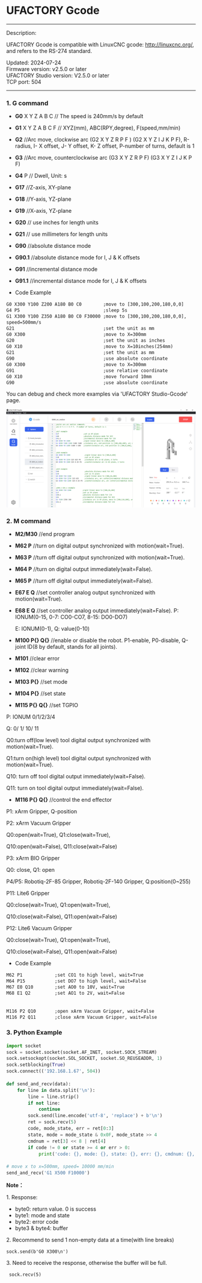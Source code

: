 
# UFACTORY Gcode

---

Description: 

UFACTORY Gcode is compatible with LinuxCNC gcode: http://linuxcnc.org/,  and  refers to the RS-274 standard.

Updated: 2024-07-24<br>
Firmware version:  v2.5.0 or later<br>
UFACTORY Studio version:  V2.5.0 or later<br>
TCP port: 504<br>

---

### 1. G command


* **G0** X Y Z A B C   // The speed is 240mm/s by default
* **G1** X Y Z A B C F  // XYZ(mm),  ABC(RPY,degree), F(speed,mm/min)
* **G2**    //Arc move, clockwise arc (G2 X Y Z R P F ) (G2 X Y Z I J K P F),  R-radius, I- X offset, J- Y offset, K- Z offset, P-number of turns, default is 1
* **G3**     //Arc move, counterclockwise arc (G3 X Y Z R P F) (G3 X Y Z I J K P F)
* **G4** P    // Dwell, Unit: s
* **G17**    //Z-axis, XY-plane
* **G18**   //Y-axis, YZ-plane
* **G19**   //X-axis, YZ-plane
* **G20**    // use inches for length units
* **G21**    // use millimeters for length units
* **G90**  //absolute distance mode
* **G90.1**  //absolute distance mode for I, J & K offsets
* **G91**   //incremental distance mode
* **G91.1**  //incremental distance mode for I, J & K offsets

* Code Example

```
G0 X300 Y100 Z200 A180 B0 C0        ;move to [300,100,200,180,0,0]
G4 P5                               ;sleep 5s
G1 X300 Y100 Z350 A180 B0 C0 F30000 ;move to [300,100,200,180,0,0], speed=500mm/s
G21                                 ;set the unit as mm
G0 X300                             ;move to X=300mm
G20                                 ;set the unit as inches
G0 X10                              ;move to X=10inches(254mm)
G21                                 ;set the unit as mm
G90                                 ;use absolute coordinate
G0 X300                             ;move to X=300mm
G91                                 ;use relative coordinate
G0 X10                              ;move forward 10mm
G90                                 ;use absolute coordinate
```


You can debug and check more examples via 'UFACTORY Studio-Gcode' page.

![](assets/Gcode_example.png)

### 2. M command

* **M2/M30**  //end program
* **M62 P**     //turn on digital output synchronized with motion(wait=True).
* **M63 P**     //turn off digital output synchronized with motion(wait=True).
* **M64 P**     //turn on digital output immediately(wait=False).
* **M65 P**     //turn off digital output immediately(wait=False).
* **E67 E Q**  //set controller analog output synchronized with motion(wait=True).
*   **E68 E Q**  //set controller analog output immediately(wait=False).                                                                P: IONUM(0-15, 0-7: CO0-CO7, 8-15: DO0-DO7)

    E: IONUM(0-1), Q: value(0-10)
* **M100 P{} Q{}**  //enable or disable the robot.                                                                                                          P1-enable,  P0-disable,  Q-joint ID(8 by default, stands for all joints).
* **M101**    //clear error
* **M102**   //clear warning
* **M103 P{}** //set mode
* **M104 P{}**  //set state
* **M115 P{} Q{}** //set TGPIO                                                                                                                                          &#x20;

&#x20;      P:  IONUM   0/1/2/3/4

&#x20;      Q: 0/ 1/ 10/ 11&#x20;

&#x20;            Q0:turn off(low level) tool digital output synchronized with motion(wait=True).&#x20;

&#x20;            Q1:turn on(high level) tool digital output synchronized with motion(wait=True).&#x20;

&#x20;            Q10: turn off tool digital output immediately(wait=False). &#x20;

&#x20;            Q11: turn on tool digital output immediately(wait=False). &#x20;

* **M116 P{} Q{}**  //control the end effector        &#x20;

&#x20;       P1: xArm Gripper, Q-position

&#x20;       P2: xArm Vacuum Gripper

&#x20;             Q0:open(wait=True), Q1:close(wait=True),&#x20;

&#x20;             Q10:open(wait=False), Q11:close(wait=False)

&#x20;      P3: xArm BIO Gripper

&#x20;             Q0: close, Q1: open

&#x20;      P4/P5: Robotiq-2F-85 Gripper, Robotiq-2F-140 Gripper, Q:position(0\~255)

&#x20;      P11: Lite6 Gripper

&#x20;             Q0:close(wait=True), Q1:open(wait=True),&#x20;

&#x20;             Q10:close(wait=False), Q11:open(wait=False)

&#x20;      P12: Lite6 Vacuum Gripper

&#x20;             Q0:close(wait=True), Q1:open(wait=True),&#x20;

&#x20;             Q10:close(wait=False), Q11:open(wait=False)



* Code Example

```
M62 P1            ;set CO1 to high level, wait=True
M64 P15           ;set DO7 to high level, wait=False
M67 E0 Q10        ;set AO0 to 10V, wait=True
M68 E1 Q2         ;set AO1 to 2V, wait=False


M116 P2 Q10       ;open xArm Vacuum Gripper, wait=False
M116 P2 Q11       ;close xArm Vacuum Gripper, wait=False
```


### **3. Python Example**


```python
import socket
sock = socket.socket(socket.AF_INET, socket.SOCK_STREAM)
sock.setsockopt(socket.SOL_SOCKET, socket.SO_REUSEADDR, 1)
sock.setblocking(True)
sock.connect(('192.168.1.67', 504))

def send_and_recv(data):
    for line in data.split('\n'):
        line = line.strip()
        if not line:
            continue
        sock.send(line.encode('utf-8', 'replace') + b'\n')
        ret = sock.recv(5)
        code, mode_state, err = ret[0:3]
        state, mode = mode_state & 0x0F, mode_state >> 4
        cmdnum = ret[3] << 8 | ret[4]
        if code != 0 or state >= 4 or err > 0:
            print('code: {}, mode: {}, state: {}, err: {}, cmdnum: {}, cmd: {}'.format(code, mode, state, err, cmdnum, line))

# move x to x=500mm, speed= 10000 mm/min
send_and_recv('G1 X500 F10000')
```

**Note：**

1\. Response:

* byte0: return value.  0 is success
* byte1: mode and state
* byte2: error code
* byte3 & byte4: buffer

2\. Recommend to send 1 non-empty data at a time(with line breaks)

```
sock.send(b'G0 X300\n')
```

3\. Need to receive the response, otherwise the buffer will be full.

```
 sock.recv(5)
```


